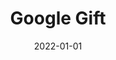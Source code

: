 ---
date: 2022-01-01
title: Google Gift
abstract:

text: |
    Our group has received an unrestricted Google Gift for "Exploring research topics related to Google datasets, such as Dynamic World of Google Earth Engine and Open Buildings of Google Research.

main_page_image: google-buildings-header-light.png
image_copyright:
---